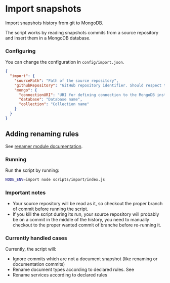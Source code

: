 # Import snapshots

Import snapshots history from git to MongoDB.

The script works by reading snapshots commits from a source repository and insert them in a MongoDB database.

### Configuring

You can change the configuration in `config/import.json`.

```json
{
  "import": {
    "sourcePath": "Path of the source repository",
    "githubRepository": "GitHub repository identifier. Should respect the format: <organisation_or_user_name>/<repository_name>",
    "mongo": {
      "connectionURI": "URI for defining connection to the MongoDB instance. See https://docs.mongodb.com/manual/reference/connection-string/",
      "database": "Database name",
      "collection": "Collection name"
    }
  }
}
```

## Adding renaming rules

See [renamer module documentation](../renamer/README.md).

### Running

Run the script by running:

```sh
NODE_ENV=import node scripts/import/index.js
```

### Important notes

- Your source repository will be read as it, so checkout the proper branch of commit before running the script.
- If you kill the script during its run, your source repository will probably be on a commit in the middle of the history, you need to manually checkout to the proper wanted commit of branche before re-running it.

### Currently handled cases

Currently, the script will:

- Ignore commits which are not a document snapshot (like renaming or documentation commits)
- Rename document types according to declared rules. See
- Rename services according to declared rules
